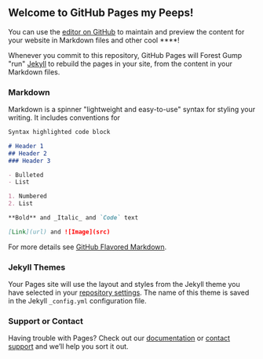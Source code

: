 ## Welcome to GitHub Pages my Peeps!

You can use the [editor on GitHub](https://github.com/Trumanjp/Pipemic/edit/master/index.md) to maintain and preview the content for your website in Markdown files and other cool ****!

Whenever you commit to this repository, GitHub Pages will Forest Gump "run" [Jekyll](https://jekyllrb.com/) to rebuild the pages in your site, from the content in your Markdown files.

### Markdown

Markdown is a spinner "lightweight and easy-to-use" syntax for styling your writing. It includes conventions for

```markdown
Syntax highlighted code block

# Header 1
## Header 2
### Header 3

- Bulleted
- List

1. Numbered
2. List

**Bold** and _Italic_ and `Code` text

[Link](url) and ![Image](src)
```

For more details see [GitHub Flavored Markdown](https://guides.github.com/features/mastering-markdown/).

### Jekyll Themes

Your Pages site will use the layout and styles from the Jekyll theme you have selected in your [repository settings](https://github.com/Trumanjp/Pipemic/settings). The name of this theme is saved in the Jekyll `_config.yml` configuration file.

### Support or Contact

Having trouble with Pages? Check out our [documentation](https://help.github.com/categories/github-pages-basics/) or [contact support](https://github.com/contact) and we’ll help you sort it out.
